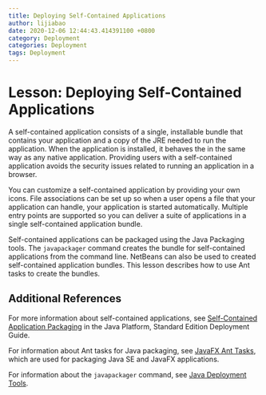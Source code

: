 ```yaml
---
title: Deploying Self-Contained Applications
author: lijiabao
date: 2020-12-06 12:44:43.414391100 +0800
category: Deployment
categories: Deployment
tags: Deployment
---
```


# Lesson: Deploying Self-Contained Applications

A self-contained application consists of a single, installable bundle that contains your application and a copy of the JRE needed to run the application. When the application is installed, it behaves the in the same way as any native application. Providing users with a self-contained application avoids the security issues related to running an application in a browser. 

You can customize a self-contained application by providing your own icons. File associations can be set up so when a user opens a file that your application can handle, your application is started automatically. Multiple entry points are supported so you can deliver a suite of applications in a single self-contained application bundle.

Self-contained applications can be packaged using the Java Packaging tools. The `javapackager` command creates the bundle for self-contained applications from the command line. NetBeans can also be used to created self-contained application bundles. This lesson describes how to use Ant tasks to create the bundles.

## Additional References

For more information about self-contained applications, see 
[Self-Contained Application Packaging](https://docs.oracle.com/javase/8/docs/technotes/guides/deploy/self-contained-packaging.html) in the Java Platform, Standard Edition Deployment Guide.

For information about Ant tasks for Java packaging, see 
[JavaFX Ant Tasks](https://docs.oracle.com/javase/8/docs/technotes/guides/deploy/javafx_ant_tasks.html), which are used for packaging Java SE and JavaFX applications.

For information about the `javapackager` command, see 
[Java Deployment Tools](https://docs.oracle.com/javase/8/docs/technotes/tools/index.html#deployment).
